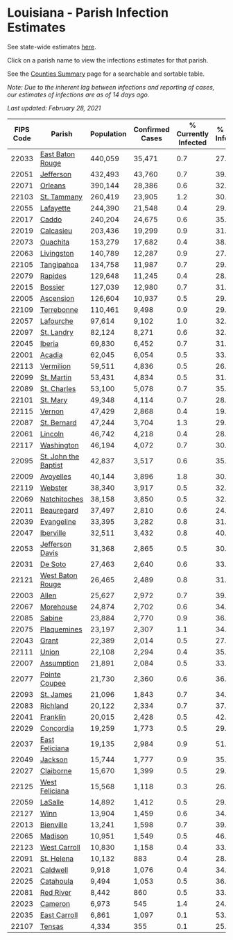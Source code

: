 # Louisiana - Parish Infection Estimates

See state-wide estimates [here](/infections/us-la).

Click on a parish name to view the infections estimates for that parish.

See the [Counties Summary](/infections/summary-counties) page for a searchable and sortable table.

*Note: Due to the inherent lag between infections and reporting of cases, our estimates of infections are as of 14 days ago.*

*Last updated: February 28, 2021*

|   FIPS Code |                                       Parish |   Population |   Confirmed Cases |   % Currently Infected |   % Total Infected |
|-------------|----------------------------------------------|--------------|-------------------|------------------------|--------------------|
|       22033 |         [East Baton Rouge](east-baton-rouge) |      440,059 |            35,471 |                    0.7 |               27.8 |
|       22051 |                       [Jefferson](jefferson) |      432,493 |            43,760 |                    0.7 |               39.8 |
|       22071 |                           [Orleans](orleans) |      390,144 |            28,386 |                    0.6 |               32.6 |
|       22103 |                   [St. Tammany](st.-tammany) |      260,419 |            23,905 |                    1.2 |               30.4 |
|       22055 |                       [Lafayette](lafayette) |      244,390 |            21,548 |                    0.4 |               29.1 |
|       22017 |                               [Caddo](caddo) |      240,204 |            24,675 |                    0.6 |               35.1 |
|       22019 |                       [Calcasieu](calcasieu) |      203,436 |            19,299 |                    0.9 |               31.0 |
|       22073 |                         [Ouachita](ouachita) |      153,279 |            17,682 |                    0.4 |               38.3 |
|       22063 |                     [Livingston](livingston) |      140,789 |            12,287 |                    0.9 |               27.6 |
|       22105 |                     [Tangipahoa](tangipahoa) |      134,758 |            11,987 |                    0.7 |               29.9 |
|       22079 |                           [Rapides](rapides) |      129,648 |            11,245 |                    0.4 |               28.3 |
|       22015 |                           [Bossier](bossier) |      127,039 |            12,980 |                    0.7 |               31.9 |
|       22005 |                       [Ascension](ascension) |      126,604 |            10,937 |                    0.5 |               29.2 |
|       22109 |                     [Terrebonne](terrebonne) |      110,461 |             9,498 |                    0.9 |               29.0 |
|       22057 |                       [Lafourche](lafourche) |       97,614 |             9,102 |                    1.0 |               32.6 |
|       22097 |                     [St. Landry](st.-landry) |       82,124 |             8,271 |                    0.6 |               32.9 |
|       22045 |                             [Iberia](iberia) |       69,830 |             6,452 |                    0.7 |               31.6 |
|       22001 |                             [Acadia](acadia) |       62,045 |             6,054 |                    0.5 |               33.1 |
|       22113 |                       [Vermilion](vermilion) |       59,511 |             4,836 |                    0.5 |               26.0 |
|       22099 |                     [St. Martin](st.-martin) |       53,431 |             4,834 |                    0.5 |               31.0 |
|       22089 |                   [St. Charles](st.-charles) |       53,100 |             5,078 |                    0.7 |               35.4 |
|       22101 |                         [St. Mary](st.-mary) |       49,348 |             4,114 |                    0.7 |               28.8 |
|       22115 |                             [Vernon](vernon) |       47,429 |             2,868 |                    0.4 |               19.1 |
|       22087 |                   [St. Bernard](st.-bernard) |       47,244 |             3,704 |                    1.3 |               29.6 |
|       22061 |                           [Lincoln](lincoln) |       46,742 |             4,218 |                    0.4 |               28.3 |
|       22117 |                     [Washington](washington) |       46,194 |             4,072 |                    0.7 |               30.6 |
|       22095 | [St. John the Baptist](st.-john-the-baptist) |       42,837 |             3,517 |                    0.6 |               35.7 |
|       22009 |                       [Avoyelles](avoyelles) |       40,144 |             3,896 |                    1.8 |               30.9 |
|       22119 |                           [Webster](webster) |       38,340 |             3,917 |                    0.5 |               32.6 |
|       22069 |                 [Natchitoches](natchitoches) |       38,158 |             3,850 |                    0.5 |               32.0 |
|       22011 |                     [Beauregard](beauregard) |       37,497 |             2,810 |                    0.6 |               24.0 |
|       22039 |                     [Evangeline](evangeline) |       33,395 |             3,282 |                    0.8 |               31.7 |
|       22047 |                       [Iberville](iberville) |       32,511 |             3,432 |                    0.8 |               40.2 |
|       22053 |           [Jefferson Davis](jefferson-davis) |       31,368 |             2,865 |                    0.5 |               30.1 |
|       22031 |                           [De Soto](de-soto) |       27,463 |             2,640 |                    0.6 |               33.2 |
|       22121 |         [West Baton Rouge](west-baton-rouge) |       26,465 |             2,489 |                    0.8 |               31.3 |
|       22003 |                               [Allen](allen) |       25,627 |             2,972 |                    0.7 |               39.5 |
|       22067 |                       [Morehouse](morehouse) |       24,874 |             2,702 |                    0.6 |               34.2 |
|       22085 |                             [Sabine](sabine) |       23,884 |             2,770 |                    0.9 |               36.0 |
|       22075 |                   [Plaquemines](plaquemines) |       23,197 |             2,307 |                    1.1 |               34.3 |
|       22043 |                               [Grant](grant) |       22,389 |             2,014 |                    0.5 |               27.5 |
|       22111 |                               [Union](union) |       22,108 |             2,294 |                    0.4 |               35.7 |
|       22007 |                     [Assumption](assumption) |       21,891 |             2,084 |                    0.5 |               33.7 |
|       22077 |               [Pointe Coupee](pointe-coupee) |       21,730 |             2,360 |                    0.6 |               36.9 |
|       22093 |                       [St. James](st.-james) |       21,096 |             1,843 |                    0.7 |               34.3 |
|       22083 |                         [Richland](richland) |       20,122 |             2,334 |                    0.7 |               37.6 |
|       22041 |                         [Franklin](franklin) |       20,015 |             2,428 |                    0.5 |               42.3 |
|       22029 |                       [Concordia](concordia) |       19,259 |             1,773 |                    0.5 |               29.0 |
|       22037 |             [East Feliciana](east-feliciana) |       19,135 |             2,984 |                    0.9 |               51.0 |
|       22049 |                           [Jackson](jackson) |       15,744 |             1,777 |                    0.9 |               35.4 |
|       22027 |                       [Claiborne](claiborne) |       15,670 |             1,399 |                    0.5 |               29.2 |
|       22125 |             [West Feliciana](west-feliciana) |       15,568 |             1,118 |                    0.3 |               26.6 |
|       22059 |                           [LaSalle](lasalle) |       14,892 |             1,412 |                    0.5 |               29.8 |
|       22127 |                                 [Winn](winn) |       13,904 |             1,459 |                    0.6 |               34.0 |
|       22013 |                       [Bienville](bienville) |       13,241 |             1,598 |                    0.7 |               39.4 |
|       22065 |                           [Madison](madison) |       10,951 |             1,549 |                    0.5 |               46.6 |
|       22123 |                 [West Carroll](west-carroll) |       10,830 |             1,158 |                    0.4 |               33.6 |
|       22091 |                     [St. Helena](st.-helena) |       10,132 |               883 |                    0.4 |               28.9 |
|       22021 |                         [Caldwell](caldwell) |        9,918 |             1,076 |                    0.4 |               34.9 |
|       22025 |                       [Catahoula](catahoula) |        9,494 |             1,053 |                    0.5 |               36.9 |
|       22081 |                       [Red River](red-river) |        8,442 |               860 |                    0.5 |               33.0 |
|       22023 |                           [Cameron](cameron) |        6,973 |               545 |                    1.4 |               24.7 |
|       22035 |                 [East Carroll](east-carroll) |        6,861 |             1,097 |                    0.1 |               53.3 |
|       22107 |                             [Tensas](tensas) |        4,334 |               355 |                    0.1 |               25.7 |